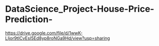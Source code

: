 # DataScience_Project-House-Price-Prediction-
https://drive.google.com/file/d/1wwK-LIjor9tICvEsI5Ed8yp8roNGa9Hd/view?usp=sharing
